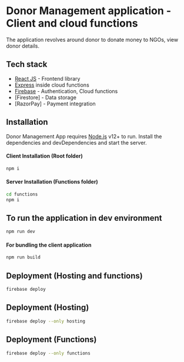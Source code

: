 # Donor Management application - Client and cloud functions

The application revolves around donor to donate money to NGOs, view donor details.
## Tech stack
- [React JS] - Frontend library
- [Express] inside cloud functions
- [Firebase] - Authentication, Cloud functions
- [Firestore] - Data storage
- [RazorPay] - Payment integration
 
## Installation
Donor Management App requires [Node.js](https://nodejs.org/) v12+ to run.
Install the dependencies and devDependencies and start the server.
#### Client Installation (Root folder)
```sh
npm i
```
#### Server Installation (Functions folder)
```sh
cd functions
npm i
```
## To run the application in dev environment
```sh
npm run dev
```
#### For bundling the client application
```sh
npm run build
```
## Deployment (Hosting and functions)
```sh
firebase deploy
```

## Deployment (Hosting)
```sh
firebase deploy --only hosting
```

## Deployment (Functions)
```sh
firebase deploy --only functions
```


   [React JS]: <https://reactjs.org/>
   [express]: <http://expressjs.com>
   [Firebase]: <https://firebase.google.com>
   [express]: <https://firebase.google.com>
   [express]: <https://razorpay.com/>
